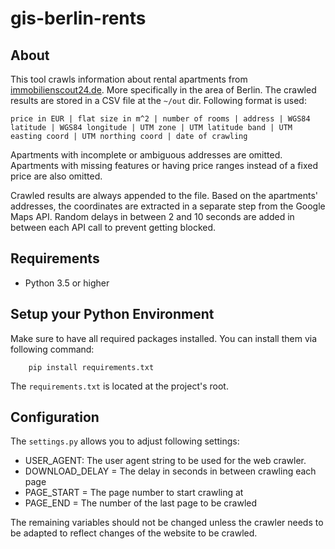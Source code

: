 # gis-berlin-rents

## About

This tool crawls information about rental apartments from [immobilienscout24.de](https://www.immobilienscout24.de/Suche/S-T/P-1/Wohnung-Miete/Berlin/Berlin). More specifically in the area of Berlin. The crawled results are stored in a CSV file at the `~/out` dir. Following format is used:
 
    price in EUR | flat size in m^2 | number of rooms | address | WGS84 latitude | WGS84 longitude | UTM zone | UTM latitude band | UTM easting coord | UTM northing coord | date of crawling 

Apartments with incomplete or ambiguous addresses are omitted. Apartments with missing features or having price ranges instead of a fixed price are also omitted. 

Crawled results are always appended to the file. Based on the apartments' addresses, the coordinates are extracted in a separate step from the Google Maps API. Random delays in between 2 and 10 seconds are added in between each API call to prevent getting blocked.

## Requirements

- Python 3.5 or higher

## Setup your Python Environment

Make sure to have all required packages installed. You can install them via following command:

        pip install requirements.txt

The `requirements.txt` is located at the project's root.

## Configuration
 
The `settings.py` allows you to adjust following settings:

- USER_AGENT: The user agent string to be used for the web crawler.
- DOWNLOAD_DELAY = The delay in seconds in between crawling each page
- PAGE_START = The page number to start crawling at
- PAGE_END = The number of the last page to be crawled

The remaining variables should not be changed unless the crawler needs to be adapted to reflect changes of the website to be crawled.
